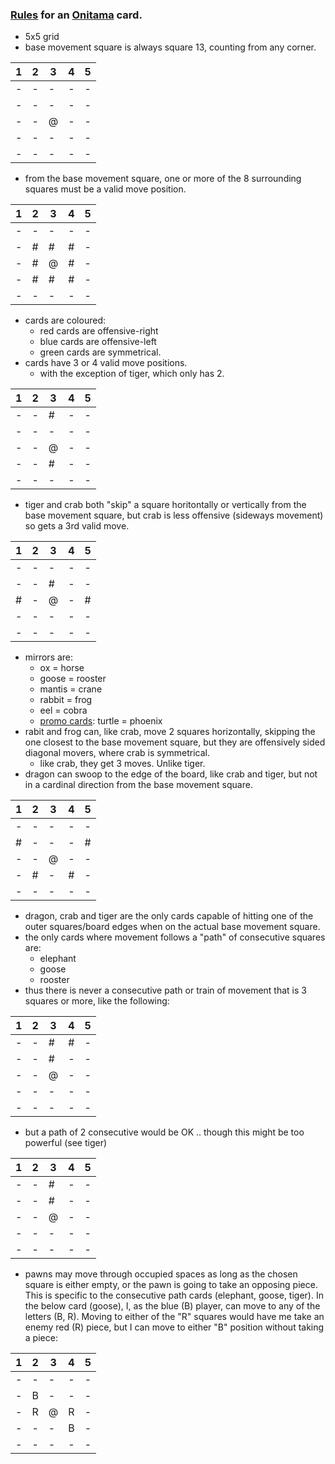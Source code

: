 ### [Rules](https://boardgamegeek.com/boardgame/160477/onitama/files) for an [Onitama](https://boardgamegeek.com/boardgame/160477/onitama) card.

- 5x5 grid
- base movement square is always square 13, counting from any corner.

| 1 | 2 | 3 | 4 | 5 |
|---|---|---|---|---|
| - | - | - | - | - |
| - | - | - | - | - |
| - | - | @ | - | - |
| - | - | - | - | - |
| - | - | - | - | - |

- from the base movement square, one or more of the 8 surrounding squares must be a valid move position.

| 1 | 2 | 3 | 4 | 5 |
|---|---|---|---|---|
| - | - | - | - | - |
| - | # | # | # | - |
| - | # | @ | # | - |
| - | # | # | # | - |
| - | - | - | - | - |

- cards are coloured:
  - red cards are offensive-right
  - blue cards are offensive-left
  - green cards are symmetrical.
- cards have 3 or 4 valid move positions.
  - with the exception of tiger, which only has 2.

| 1 | 2 | 3 | 4 | 5 |
|---|---|---|---|---|
| - | - | # | - | - |
| - | - | - | - | - |
| - | - | @ | - | - |
| - | - | # | - | - |
| - | - | - | - | - |

- tiger and crab both "skip" a square horitontally or vertically from the base movement square,
  but crab is less offensive (sideways movement) so gets a 3rd valid move.

| 1 | 2 | 3 | 4 | 5 |
|---|---|---|---|---|
| - | - | - | - | - |
| - | - | # | - | - |
| # | - | @ | - | # |
| - | - | - | - | - |
| - | - | - | - | - |

- mirrors are:
  - ox = horse
  - goose = rooster
  - mantis = crane
  - rabbit = frog
  - eel = cobra
  - [promo cards](https://boardgamegeek.com/boardgameexpansion/195556/onitama-dice-tower-2016-promo-tiles): turtle = phoenix
- rabit and frog can, like crab, move 2 squares horizontally, skipping the one closest to the base movement square,
  but they are offensively sided diagonal movers, where crab is symmetrical.
  - like crab, they get 3 moves. Unlike tiger.
- dragon can swoop to the edge of the board, like crab and tiger, but not in a cardinal direction from the base movement square.

| 1 | 2 | 3 | 4 | 5 |
|---|---|---|---|---|
| - | - | - | - | - |
| # | - | - | - | # |
| - | - | @ | - | - |
| - | # | - | # | - |
| - | - | - | - | - |

- dragon, crab and tiger are the only cards capable of hitting one of the outer squares/board edges when on the actual base movement square.
- the only cards where movement follows a "path" of consecutive squares are:
  - elephant
  - goose
  - rooster
- thus there is never a consecutive path or train of movement that is 3 squares or more, like the following:

| 1 | 2 | 3 | 4 | 5 |
|---|---|---|---|---|
| - | - | # | # | - |
| - | - | # | - | - |
| - | - | @ | - | - |
| - | - | - | - | - |
| - | - | - | - | - |

- but a path of 2 consecutive would be OK .. though this might be too powerful (see tiger)

| 1 | 2 | 3 | 4 | 5 |
|---|---|---|---|---|
| - | - | # | - | - |
| - | - | # | - | - |
| - | - | @ | - | - |
| - | - | - | - | - |
| - | - | - | - | - |

- pawns may move through occupied spaces as long as the chosen square is either empty, or the pawn is going
  to take an opposing piece. This is specific to the consecutive path cards (elephant, goose, tiger).
  In the below card (goose), I, as the blue (B) player, can move to any of the letters (B, R). Moving
  to either of the "R" squares would have me take an enemy red (R) piece, but I can move to either "B" position without
  taking a piece:

| 1 | 2 | 3 | 4 | 5 |
|---|---|---|---|---|
| - | - | - | - | - |
| - | B | - | - | - |
| - | R | @ | R | - |
| - | - | - | B | - |
| - | - | - | - | - |